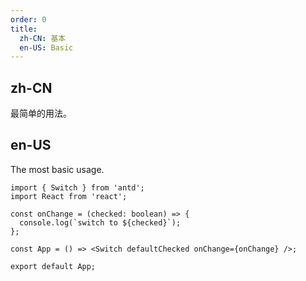 ```yaml
---
order: 0
title:
  zh-CN: 基本
  en-US: Basic
---
```


## zh-CN

最简单的用法。

## en-US

The most basic usage.

```tsx
import { Switch } from 'antd';
import React from 'react';

const onChange = (checked: boolean) => {
  console.log(`switch to ${checked}`);
};

const App = () => <Switch defaultChecked onChange={onChange} />;

export default App;
```

<style>
.code-box-demo .ant-switch {
  margin-bottom: 8px;
}
</style>
